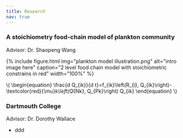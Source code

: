 ```yaml
---
title: Research
nav: true
---
```


### A stoichiometry food-chain model of plankton community
Advisor: Dr. Shaopeng Wang

{% include figure.html img="plankton model illustration.png" alt="intro image here" caption="2 level food chain model with stoichiometric constrains in red" width="100%" %}

\\(
\begin{equation}
  \frac{d Q_{ik}}{d t}=f_{ik}\left(R_{i}, Q_{ik}\right)-\textcolor{red}{\mu}_k\left(Q_{Nk}, Q_{Pk}\right) Q_{ik}
\end{equation}
\\)

### Dartmouth College <br/>
Advisor: Dr. Dorothy Wallace

- ddd


